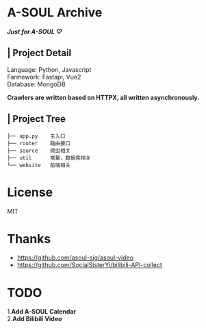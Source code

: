 # A-SOUL Archive

**_Just for A-SOUL ♡_**

## **|** **Project Detail**

Language: Python, Javascript  
Farmework: Fastapi, Vue2  
Database: MongoDB

**Crawlers are written based on HTTPX, all written asynchronously.**

## **|** **Project Tree**

```
├── app.py    主入口
├── router    路由接口
├── source    爬虫相关
├── util      常量，数据库相关
└── website   前端相关
```

# **License**

MIT

# **Thanks**

- https://github.com/asoul-sig/asoul-video  
- https://github.com/SocialSisterYi/bilibili-API-collect

# **TODO**

1.**Add A-SOUL Calendar**  
2.**Add Bilibili Video**
